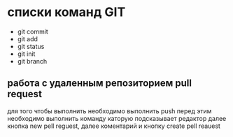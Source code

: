 # списки команд GIT

* git commit
* git add
* git status
* git init
* git branch
## работа с удаленным репозиторием pull request

для того чтобы выполнить необходимо выполнить push
перед этим необходимо выполнить команду каторую подсказывает редактор
далее кнопка    new pell reguest, далее коментарий и кнопку create pell reauest

